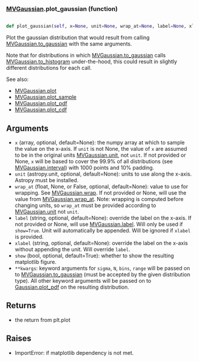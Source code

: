 ### [MVGaussian](MVGaussian.md).plot_gaussian (function)


```py

def plot_gaussian(self, x=None, unit=None, wrap_at=None, label=None, xlabel=None, show=False, **kwargs)

```



Plot the gaussian distribution that would result from calling
[MVGaussian.to_gaussian](MVGaussian.to_gaussian.md) with the same arguments.

Note that for distributions in which [MVGaussian.to_gaussian](MVGaussian.to_gaussian.md) calls
[MVGaussian.to_histogram](MVGaussian.to_histogram.md) under-the-hood, this could result in slightly
different distributions for each call.

See also:

* [MVGaussian.plot](MVGaussian.plot.md)
* [MVGaussian.plot_sample](MVGaussian.plot_sample.md)
* [MVGaussian.plot_pdf](MVGaussian.plot_pdf.md)
* [MVGaussian.plot_cdf](MVGaussian.plot_cdf.md)

Arguments
-----------
* `x` (array, optional, default=None): the numpy array at which to
    sample the value on the x-axis.  If `unit` is not None, the value
    of `x` are assumed to be in the original units [MVGaussian.unit](MVGaussian.unit.md),
    not `unit`.  If not provided or None, `x` will be based to cover
    the 99.9% of all distributions (see [MVGaussian.interval](MVGaussian.interval.md)) with 1000
    points and 10% padding.
* `unit` (astropy.unit, optional, default=None): units to use along
    the x-axis.  Astropy must be installed.
* `wrap_at` (float, None, or False, optional, default=None): value to
    use for wrapping.  See [MVGaussian.wrap](MVGaussian.wrap.md).  If not provided or None,
    will use the value from [MVGaussian.wrap_at](MVGaussian.wrap_at.md).  Note: wrapping is
    computed before changing units, so `wrap_at` must be provided
    according to [MVGaussian.unit](MVGaussian.unit.md) not `unit`.
* `label` (string, optional, default=None): override the label on the
    x-axis.  If not provided or None, will use [MVGaussian.label](MVGaussian.label.md).  Will
    only be used if `show=True`.  Unit will automatically be appended.
    Will be ignored if `xlabel` is provided.
* `xlabel` (string, optional, default=None): override the label on the
    x-axis without appending the unit.  Will override `label`.
* `show` (bool, optional, default=True): whether to show the resulting
    matplotlib figure.
* `**kwargs`: keyword arguments for `sigma`, `N`, `bins`, `range` will
    be passed on to [MVGaussian.to_gaussian](MVGaussian.to_gaussian.md) (must be accepted by the
    given distribution type).  All other keyword arguments will be passed
    on to [Gaussian.plot_pdf](Gaussian.plot_pdf.md) on the resulting distribution.

Returns
--------
* the return from plt.plot

Raises
--------
* ImportError: if matplotlib dependency is not met.

